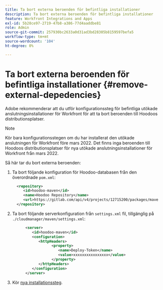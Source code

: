 ```yaml
---
title: Ta bort externa beroenden för befintliga installationer
description: Ta bort externa beroenden för befintliga installationer
feature: Workfront Integrations and Apps
exl-id: 5b28ce97-2719-47b8-a386-77d4aaddbe81
role: Admin
source-git-commit: 257930bc2633a0d31ad3bd28305b8159597befa5
workflow-type: tm+mt
source-wordcount: '104'
ht-degree: 0%

---
```


# Ta bort externa beroenden för befintliga installationer {#remove-external-depedencies}

Adobe rekommenderar att du utför konfigurationssteg för befintliga utökade anslutningsinstallationer för Workfront för att ta bort beroenden till Hoodoos distributionsplatser.

>[!NOTE]
>
>Kör bara konfigurationsstegen om du har installerat den utökade anslutningen för Workfront före mars 2022. Det finns inga beroenden till Hoodoos distributionsplatser för nya utökade anslutningsinstallationer för Workfront från mars 2022.

Så här tar du bort externa beroenden:

1. Ta bort följande konfiguration för Hoodoo-databasen från den överordnade `pom.xml`:

   ```XML
     <repository>
        <id>hoodoo-maven</id>
        <name>Hoodoo Repository</name>
        <url>https://gitlab.com/api/v4/projects/12715200/packages/maven</url>
     </repository>
   ```

1. Ta bort följande serverkonfiguration från `settings.xml` fil, tillgänglig på `./cloudmanager/maven/settings.xml`:

   ```XML
         <server>
            <id>hoodoo-maven</id>
            <configuration>
               <httpHeaders>
                     <property>
                        <name>Deploy-Token</name>
                        <value>xxxxxxxxxxxxxxxx</value>
                     </property>
               </httpHeaders>
            </configuration>
         </server>
   ```

1. Kör [nya installationssteg](workfront-connector-install.md).
